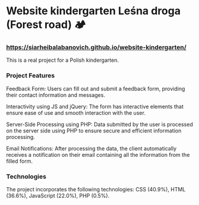 # Website kindergarten Leśna droga (Forest road) 🏕
### https://siarheibalabanovich.github.io/website-kindergarten/

This is a real project for a Polish kindergarten.


### Project Features
Feedback Form: Users can fill out and submit a feedback form, providing their contact information and messages.

Interactivity using JS and jQuery: The form has interactive elements that ensure ease of use and smooth interaction with the user.

Server-Side Processing using PHP: Data submitted by the user is processed on the server side using PHP to ensure secure and efficient information processing.

Email Notifications: After processing the data, the client automatically receives a notification on their email containing all the information from the filled form.

### Technologies
The project incorporates the following technologies: CSS (40.9%), HTML (36.6%), JavaScript (22.0%), PHP (0.5%).
